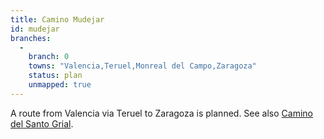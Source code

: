 ```yaml
---
title: Camino Mudejar
id: mudejar
branches:
  -
    branch: 0
    towns: "Valencia,Teruel,Monreal del Campo,Zaragoza"
    status: plan
    unmapped: true
---
```


A route from Valencia via Teruel to Zaragoza is planned. See also [Camino del Santo Grial][0].

[0]: grial.html